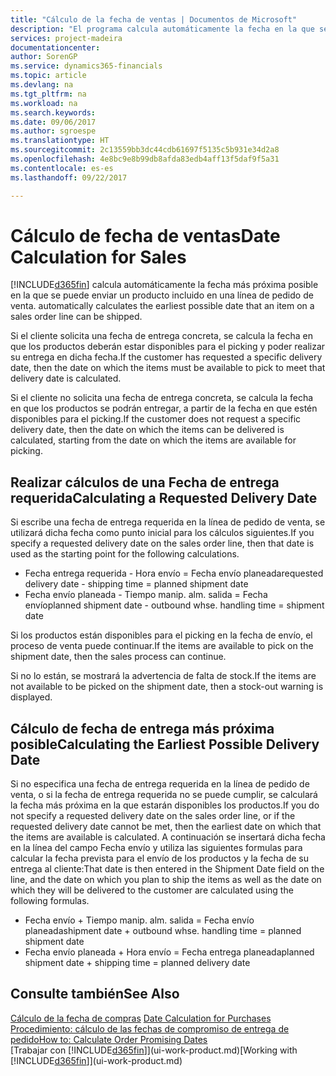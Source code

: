 ```yaml
---
title: "Cálculo de la fecha de ventas | Documentos de Microsoft"
description: "El programa calcula automáticamente la fecha en la que se debe solicitar un producto para tenerlo en el inventario en una fecha determinada. Esta es la fecha en la que puede contar con que los productos solicitados en una fecha determinada estén disponibles para picking."
services: project-madeira
documentationcenter: 
author: SorenGP
ms.service: dynamics365-financials
ms.topic: article
ms.devlang: na
ms.tgt_pltfrm: na
ms.workload: na
ms.search.keywords: 
ms.date: 09/06/2017
ms.author: sgroespe
ms.translationtype: HT
ms.sourcegitcommit: 2c13559bb3dc44cdb61697f5135c5b931e34d2a8
ms.openlocfilehash: 4e8bc9e8b99db8afda83edb4aff13f5daf9f5a31
ms.contentlocale: es-es
ms.lasthandoff: 09/22/2017

---
```

# <a name="date-calculation-for-sales"></a><span data-ttu-id="de9e8-104">Cálculo de fecha de ventas</span><span class="sxs-lookup"><span data-stu-id="de9e8-104">Date Calculation for Sales</span></span>
[!INCLUDE[d365fin](includes/d365fin_md.md)]<span data-ttu-id="de9e8-105"> calcula automáticamente la fecha más próxima posible en la que se puede enviar un producto incluido en una línea de pedido de venta.</span><span class="sxs-lookup"><span data-stu-id="de9e8-105"> automatically calculates the earliest possible date that an item on a sales order line can be shipped.</span></span>

<span data-ttu-id="de9e8-106">Si el cliente solicita una fecha de entrega concreta, se calcula la fecha en que los productos deberán estar disponibles para el picking y poder realizar su entrega en dicha fecha.</span><span class="sxs-lookup"><span data-stu-id="de9e8-106">If the customer has requested a specific delivery date, then the date on which the items must be available to pick to meet that delivery date is calculated.</span></span>

<span data-ttu-id="de9e8-107">Si el cliente no solicita una fecha de entrega concreta, se calcula la fecha en que los productos se podrán entregar, a partir de la fecha en que estén disponibles para el picking.</span><span class="sxs-lookup"><span data-stu-id="de9e8-107">If the customer does not request a specific delivery date, then the date on which the items can be delivered is calculated, starting from the date on which the items are available for picking.</span></span>

## <a name="calculating-a-requested-delivery-date"></a><span data-ttu-id="de9e8-108">Realizar cálculos de una Fecha de entrega requerida</span><span class="sxs-lookup"><span data-stu-id="de9e8-108">Calculating a Requested Delivery Date</span></span>
<span data-ttu-id="de9e8-109">Si escribe una fecha de entrega requerida en la línea de pedido de venta, se utilizará dicha fecha como punto inicial para los cálculos siguientes.</span><span class="sxs-lookup"><span data-stu-id="de9e8-109">If you specify a requested delivery date on the sales order line, then that date is used as the starting point for the following calculations.</span></span>

- <span data-ttu-id="de9e8-110">Fecha entrega requerida - Hora envío = Fecha envío planeada</span><span class="sxs-lookup"><span data-stu-id="de9e8-110">requested delivery date - shipping time = planned shipment date</span></span>
- <span data-ttu-id="de9e8-111">Fecha envío planeada - Tiempo manip. alm. salida = Fecha envío</span><span class="sxs-lookup"><span data-stu-id="de9e8-111">planned shipment date - outbound whse. handling time = shipment date</span></span>

<span data-ttu-id="de9e8-112">Si los productos están disponibles para el picking en la fecha de envío, el proceso de venta puede continuar.</span><span class="sxs-lookup"><span data-stu-id="de9e8-112">If the items are available to pick on the shipment date, then the sales process can continue.</span></span>

<span data-ttu-id="de9e8-113">Si no lo están, se mostrará la advertencia de falta de stock.</span><span class="sxs-lookup"><span data-stu-id="de9e8-113">If the items are not available to be picked on the shipment date, then a stock-out warning is displayed.</span></span>

## <a name="calculating-the-earliest-possible-delivery-date"></a><span data-ttu-id="de9e8-114">Cálculo de fecha de entrega más próxima posible</span><span class="sxs-lookup"><span data-stu-id="de9e8-114">Calculating the Earliest Possible Delivery Date</span></span>
<span data-ttu-id="de9e8-115">Si no especifica una fecha de entrega requerida en la línea de pedido de venta, o si la fecha de entrega requerida no se puede cumplir, se calculará la fecha más próxima en la que estarán disponibles los productos.</span><span class="sxs-lookup"><span data-stu-id="de9e8-115">If you do not specify a requested delivery date on the sales order line, or if the requested delivery date cannot be met, then the earliest date on which that the items are available is calculated.</span></span> <span data-ttu-id="de9e8-116">A continuación se insertará dicha fecha en la línea del campo Fecha envío y utiliza las siguientes formulas para calcular la fecha prevista para el envío de los productos y la fecha de su entrega al cliente:</span><span class="sxs-lookup"><span data-stu-id="de9e8-116">That date is then entered in the Shipment Date field on the line, and the date on which you plan to ship the items as well as the date on which they will be delivered to the customer are calculated using the following formulas.</span></span>

- <span data-ttu-id="de9e8-117">Fecha envío + Tiempo manip. alm. salida = Fecha envío planeada</span><span class="sxs-lookup"><span data-stu-id="de9e8-117">shipment date + outbound whse. handling time = planned shipment date</span></span>
- <span data-ttu-id="de9e8-118">Fecha envío planeada + Hora envío = Fecha entrega planeada</span><span class="sxs-lookup"><span data-stu-id="de9e8-118">planned shipment date + shipping time = planned delivery date</span></span>


## <a name="see-also"></a><span data-ttu-id="de9e8-119">Consulte también</span><span class="sxs-lookup"><span data-stu-id="de9e8-119">See Also</span></span>  
 <span data-ttu-id="de9e8-120">[Cálculo de la fecha de compras](purchasing-date-calculation-for-purchases.md) </span><span class="sxs-lookup"><span data-stu-id="de9e8-120">[Date Calculation for Purchases](purchasing-date-calculation-for-purchases.md) </span></span>  
 [<span data-ttu-id="de9e8-121">Procedimiento: cálculo de las fechas de compromiso de entrega de pedido</span><span class="sxs-lookup"><span data-stu-id="de9e8-121">How to: Calculate Order Promising Dates</span></span>](sales-how-to-calculate-order-promising-dates.md)  
 <span data-ttu-id="de9e8-122">[Trabajar con [!INCLUDE[d365fin](includes/d365fin_md.md)]](ui-work-product.md)</span><span class="sxs-lookup"><span data-stu-id="de9e8-122">[Working with [!INCLUDE[d365fin](includes/d365fin_md.md)]](ui-work-product.md)</span></span>


